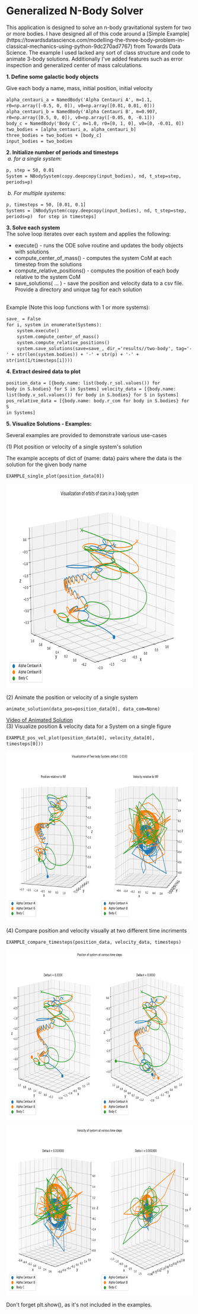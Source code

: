 <h1>Generalized N-Body Solver</h1>
<p>This application is designed to solve an n-body gravitational system for two or more bodies.
    I have designed all of this code around a [Simple Example](https://towardsdatascience.com/modelling-the-three-body-problem-in-classical-mechanics-using-python-9dc270ad7767)  
    from Towards Data Science. The example I used lacked any sort of class structure and code to animate 3-body solutions. Additionally I've added features such as error inspection
    and generalized center of mass calculations.</p>

**1. Define some galactic body objects** 
<p>Give each body a name, mass, initial position, initial velocity</p>
<pre><code>alpha_centauri_a = NamedBody('Alpha Centauri A', m=1.1, r0=np.array([-0.5, 0, 0]), v0=np.array([0.01, 0.01, 0]))
alpha_centauri_b = NamedBody('Alpha Centauri B', m=0.907, r0=np.array([0.5, 0, 0]), v0=np.array([-0.05, 0, -0.1]))
body_c = NamedBody('Body C', m=1.0, r0=[0, 1, 0], v0=[0, -0.01, 0])
two_bodies = [alpha_centauri_a, alpha_centauri_b]
three_bodies = two_bodies + [body_c]
input_bodies = two_bodies
</code></pre>
 
**2. Initialize number of periods and timesteps**  
&nbsp;*a. for a single system:*
<pre><code>p, step = 50, 0.01  
System = NBodySystem(copy.deepcopy(input_bodies), nd, t_step=step, periods=p)  
</code></pre>
&nbsp;*b. For multiple systems:*
<pre><code>p, timesteps = 50, [0.01, 0.1]  
Systems = [NBodySystem(copy.deepcopy(input_bodies), nd, t_step=step, periods=p)  for step in timesteps]  
</code></pre>

**3. Solve each system**  
The solve loop iterates over each system and applies the following:  
 - execute() 					- runs the ODE solve routine and updates the body objects with solutions
 - compute_center_of_mass() 	- computes the system CoM at each timestep from the solutions
 - compute_relative_positions() - computes the position of each body relative to the system CoM
 - save_solutions( ... ) 		- save the position and velocity data to a csv file. Provide a directory and unique tag for each solution<br/><br/>

Example (Note this loop functions with 1 or more systems):
<pre><code>save_ = False
for i, system in enumerate(Systems):
	system.execute()
	system.compute_center_of_mass()
	system.compute_relative_positions()
	system.save_solutions(save=save_, dir_='results//two-body', tag='-' + str(len(system.bodies)) + '-' + str(p) + '-' + str(int(1/timesteps[i])))
</code></pre>

**4. Extract desired data to plot**
	<pre><code>position_data = [{body.name: list(body.r_sol.values()) for body in S.bodies} for S in Systems]
	velocity_data = [{body.name: list(body.v_sol.values()) for body in S.bodies} for S in Systems]
	pos_relative_data = [{body.name: body.r_com for body in S.bodies} for S in Systems]
	</code></pre>

**5. Visualize Solutions - Examples:**
<p>Several examples are provided to demonstrate various use-cases</p>
(1)	Plot position or velocity of a single system's solution
<p>The example accepts of dict of {name: data} pairs where the data is the solution for the given body name</p>

<pre><code>EXAMPLE_single_plot(position_data[0])</code></pre>

<p align="center"><img src="https://github.com/mbbremner/n-body-solver/blob/master/docs/img/ex1-nbody.png" alt="alt text" width="800" height="550"></p>
(2)	Animate the position or velocity of a single system
<pre><code>animate_solution(data_pos=position_data[0], data_com=None)</code></pre>
 
[Video of Animated Solution](https://www.youtube.com/watch?v=BxWohnyRdR8&feature=youtu.be)  
(3) Visualize position & velocity data for a System on a single figure
<pre><code>EXAMPLE_pos_vel_plot(position_data[0], velocity_data[0], timesteps[0]))</code></pre>
<p align="center"><img src="https://github.com/mbbremner/n-body-solver/blob/master/docs/img/ex3-nbody.png" alt="alt text" width="800" height="457"></p>
(4) Compare position and velocity visually at two different time incriments
<pre><code>EXAMPLE_compare_timesteps(position_data, velocity_data, timesteps)</code></pre>
<p align="center"><img src="https://github.com/mbbremner/n-body-solver/blob/master/docs/img/ex4-nbody-r.png" alt="alt text" width="800" height="457"></p>
<p align="center"><img src="https://github.com/mbbremner/n-body-solver/blob/master/docs/img/ex4-nbody-v.png" alt="alt text" width="800" height="457"></p>
Don't forget plt.show(), as it's not included in the examples.
